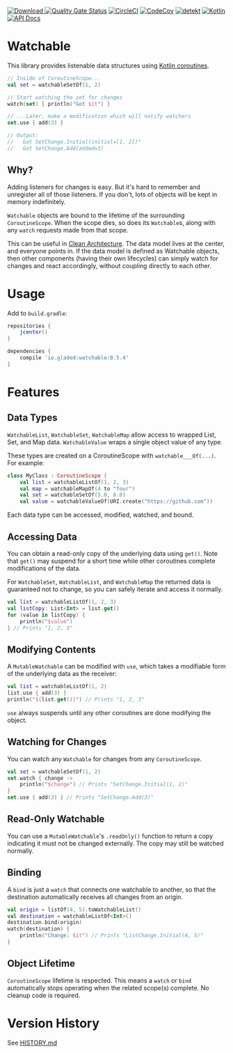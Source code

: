 [ ![Download](https://api.bintray.com/packages/gladed/watchable/watchable/images/download.svg?version=0.5.4) ](https://bintray.com/gladed/watchable/watchable/0.5.4/link)
[![Quality Gate Status](https://sonarcloud.io/api/project_badges/measure?project=gladed_watchable&metric=alert_status)](https://sonarcloud.io/dashboard?id=gladed_watchable)
[![CircleCI](https://circleci.com/gh/gladed/watchable.svg?style=svg)](https://circleci.com/gh/gladed/watchable)
[![CodeCov](https://codecov.io/github/gladed/watchable/coverage.svg?branch=master)](https://codecov.io/github/gladed/watchable)
[![detekt](https://img.shields.io/badge/code%20style-%E2%9D%A4-FF4081.svg)](https://arturbosch.github.io/detekt/)
[![Kotlin](https://img.shields.io/badge/Kotlin-1.3.21-blue.svg)](https://kotlinlang.org/)
[![API Docs](https://img.shields.io/badge/API_Docs-0.5.4-purple.svg)](https://gladed.github.io/watchable/0.5.4/io.gladed.watchable/)

# Watchable

This library provides listenable data structures using [Kotlin coroutines](https://kotlinlang.org/docs/reference/coroutines-overview.html).

```kotlin
// Inside of CoroutineScope...
val set = watchableSetOf(1, 2)

// Start watching the set for changes
watch(set) { println("Got $it") }

// ...Later, make a modification which will notify watchers
set.use { add(3) }

// Output:
//   Got SetChange.Initial(initial=[1, 2])"
//   Got SetChange.Add(added=3)
```

## Why?

Adding listeners for changes is easy. But it's hard to remember and unregister all of those listeners. If you don't, lots of objects will be kept in memory indefinitely.

`Watchable` objects are bound to the lifetime of the surrounding `CoroutineScope`. When the scope dies, so does its `Watchable`s, along with any `watch` requests made from that scope.

This can be useful in [Clean Architecture](https://blog.cleancoder.com/uncle-bob/2012/08/13/the-clean-architecture.html). The data model lives at the center, and everyone points in. If the data model is defined as Watchable objects, then other components (having their own lifecycles) can simply watch for changes and react accordingly, without coupling directly to each other.

# Usage

Add to `build.gradle`:

```gradle
repositories {
    jcenter()
}

dependencies {
    compile 'io.gladed:watchable:0.5.4'
}
```

# Features

## Data Types

`WatchableList`, `WatchableSet`, `WatchableMap` allow access to wrapped List, Set, and Map data. `WatchableValue` wraps a single object value of any type.

These types are created on a CoroutineScope with `watchable___Of(...)`. For example: 

```kotlin
class MyClass : CoroutineScope {
    val list = watchableListOf(1, 2, 3)
    val map = watchableMapOf(4 to "four")
    val set = watchableSetOf(5.0, 6.0)
    val value = watchableValueOf(URI.create("https://github.com"))
```

Each data type can be accessed, modified, watched, and bound. 

## Accessing Data

You can obtain a read-only copy of the underlying data using `get()`. Note that `get()` may suspend for a short time while other coroutines complete modifications of the data.

For `WatchableSet`, `WatchableList`, and `WatchableMap` the returned data is guaranteed not to change, so you can safely iterate and access it normally.

```kotlin
val list = watchableListOf(1, 2, 3)
val listCopy: List<Int> = list.get()
for (value in listCopy) {
    println("$value")
} // Prints "1, 2, 3"
```

## Modifying Contents

A `MutableWatchable` can be modified with `use`, which takes a modifiable form of the underlying data as the receiver:

```kotlin
val list = watchableListOf(1, 2)
list.use { add(3) }
println("${list.get()}") // Prints "1, 2, 3" 
```  

`use` always suspends until any other coroutines are done modifying the object.

## Watching for Changes

You can watch any `Watchable` for changes from any `CoroutineScope`.

```kotlin
val set = watchableSetOf(1, 2)
set.watch { change -> 
    println("$change") // Prints "SetChange.Initial(1, 2)"
}
set.use { add(3) } // Prints "SetChange.Add(3)"
```

## Read-Only Watchable

You can use a `MutableWatchable`'s `.readOnly()` function to return a copy indicating it must not be changed externally. The copy may still be watched normally.

## Binding

A `bind` is just a `watch` that connects one watchable to another, so that the destination automatically receives all changes from an origin.

```kotlin
val origin = listOf(4, 5).toWatchableList()
val destination = watchableListOf<Int>()
destination.bind(origin)
watch(destination) {
    println("Change: $it") // Prints "ListChange.Initial(4, 5)"
}
```

## Object Lifetime

`CoroutineScope` lifetime is respected. This means a `watch` or `bind` automatically stops operating when the related scope(s) complete. No cleanup code is required.

# Version History

See [HISTORY.md](HISTORY.md)
